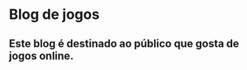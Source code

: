 
<!DOCTYPE html>
<html lang="en">
  <head>
    <script src="https://cdnjs.cloudflare.com/ajax/libs/p5.js/1.9.1/p5.js"></script>
    <script src="https://cdnjs.cloudflare.com/ajax/libs/p5.js/1.9.1/addons/p5.sound.min.js"></script>
    <link rel="stylesheet" type="text/css" href="style.css">
    <meta charset="utf-8" />

  </head>
  <body>
  <h1 class="p1"> Blog de jogos</h1>
  <h2> Este blog é destinado ao público que gosta de jogos online.</h2>
  <script src="sketch.js"> </script>

  </body>
</html>

